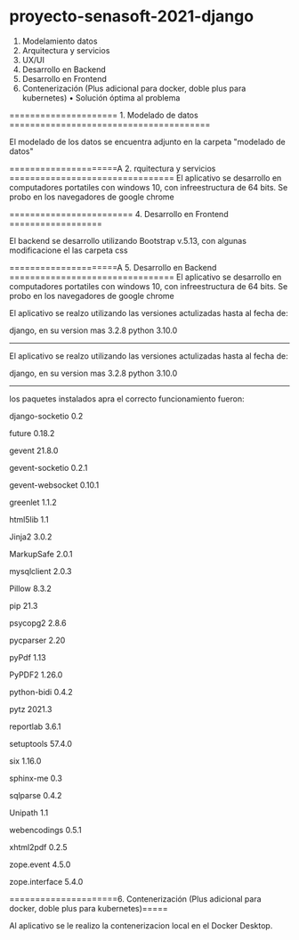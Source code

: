 # proyecto-senasoft-2021-django

1. Modelamiento datos
2. Arquitectura y servicios
3. UX/UI
4. Desarrollo en Backend
5. Desarrollo en Frontend
6. Contenerización (Plus adicional para docker, doble plus para kubernetes)
• Solución óptima al problema


===================== 1. Modelado de datos =======================================

El modelado de los datos se encuentra adjunto en la carpeta "modelado de datos"

=====================A 2. rquitectura y servicios ================================
El aplicativo se desarrollo en computadores portatiles con windows 10, con 
infreestructura de 64 bits.
Se probo en los navegadores de google chrome



======================== 4. Desarrollo en Frontend ==================

El backend se desarrollo utilizando Bootstrap v.5.13, con algunas modificacione 
el las carpeta css


=====================A 5. Desarrollo en  Backend ================================
El aplicativo se desarrollo en computadores portatiles con windows 10, con 
infreestructura de 64 bits.
Se probo en los navegadores de google chrome


El aplicativo se realzo utilizando las versiones actulizadas hasta al fecha de:

django, en su version mas 3.2.8
python 3.10.0
**************************************************************
El aplicativo se realzo utilizando las versiones actulizadas hasta al fecha de:

django, en su version mas 3.2.8
python 3.10.0
**************************************************************
los paquetes instalados apra el correcto funcionamiento fueron:

django-socketio    0.2

future             0.18.2

gevent             21.8.0

gevent-socketio    0.2.1

gevent-websocket   0.10.1

greenlet           1.1.2

html5lib           1.1

Jinja2             3.0.2

MarkupSafe         2.0.1

mysqlclient        2.0.3

Pillow             8.3.2

pip                21.3

psycopg2           2.8.6

pycparser          2.20

pyPdf              1.13

PyPDF2             1.26.0

python-bidi        0.4.2

pytz               2021.3

reportlab          3.6.1

setuptools         57.4.0

six                1.16.0

sphinx-me          0.3

sqlparse           0.4.2

Unipath            1.1

webencodings       0.5.1

xhtml2pdf          0.2.5

zope.event         4.5.0

zope.interface     5.4.0


=====================6. Contenerización (Plus adicional para docker, doble plus para kubernetes)=====

Al aplicativo se le realizo la contenerizacion local en el Docker Desktop.









